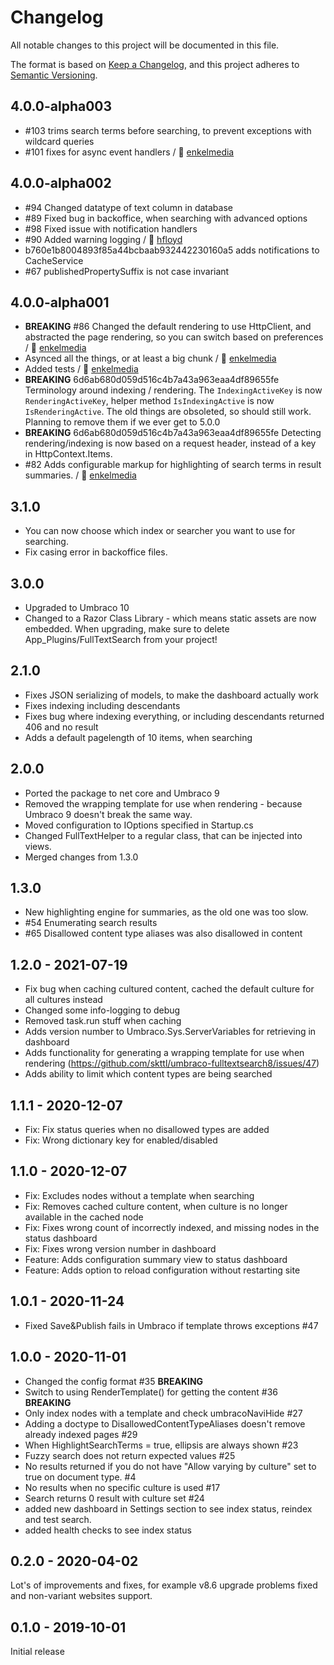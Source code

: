# Changelog

All notable changes to this project will be documented in this file.

The format is based on [Keep a Changelog](https://keepachangelog.com/en/1.0.0/),
and this project adheres to [Semantic Versioning](https://semver.org/spec/v2.0.0.html).

## 4.0.0-alpha003
- #103 trims search terms before searching, to prevent exceptions with wildcard queries
- #101 fixes for async event handlers / 🙏 [enkelmedia](https://github.com/enkelmedia)

## 4.0.0-alpha002
- #94 Changed datatype of text column in database
- #89 Fixed bug in backoffice, when searching with advanced options
- #98 Fixed issue with notification handlers
- #90 Added warning logging  / 🙏 [hfloyd](https://github.com/hfloyd)
- b760e1b8004893f85a44bcbaab932442230160a5 adds notifications to CacheService
- #67 publishedPropertySuffix is not case invariant

## 4.0.0-alpha001
- **BREAKING** #86 Changed the default rendering to use HttpClient, and abstracted the page rendering, so you can switch based on preferences / 🙏 [enkelmedia](https://github.com/enkelmedia)
- Asynced all the things, or at least a big chunk / 🙏 [enkelmedia](https://github.com/enkelmedia)
- Added tests / 🙏 [enkelmedia](https://github.com/enkelmedia)
- **BREAKING** 6d6ab680d059d516c4b7a43a963eaa4df89655fe Terminology around indexing / rendering. The `IndexingActiveKey` is now `RenderingActiveKey`, helper method `IsIndexingActive` is now `IsRenderingActive`. The old things are obsoleted, so should still work. Planning to remove them if we ever get to 5.0.0
- **BREAKING** 6d6ab680d059d516c4b7a43a963eaa4df89655fe Detecting rendering/indexing is now based on a request header, instead of a key in HttpContext.Items.
- #82 Adds configurable markup for highlighting of search terms in result summaries.  / 🙏 [enkelmedia](https://github.com/enkelmedia)

## 3.1.0

- You can now choose which index or searcher you want to use for searching.
- Fix casing error in backoffice files.

## 3.0.0

- Upgraded to Umbraco 10
- Changed to a Razor Class Library - which means static assets are now embedded. When upgrading, make sure to delete App_Plugins/FullTextSearch from your project!

## 2.1.0

- Fixes JSON serializing of models, to make the dashboard actually work
- Fixes indexing including descendants
- Fixes bug where indexing everything, or including descendants returned 406 and no result
- Adds a default pagelength of 10 items, when searching

## 2.0.0

- Ported the package to net core and Umbraco 9
- Removed the wrapping template for use when rendering - because Umbraco 9 doesn't break the same way.
- Moved configuration to IOptions specified in Startup.cs
- Changed FullTextHelper to a regular class, that can be injected into views.
- Merged changes from 1.3.0

## 1.3.0

- New highlighting engine for summaries, as the old one was too slow.
- #54 Enumerating search results
- #65 Disallowed content type aliases was also disallowed in content

## 1.2.0 - 2021-07-19

- Fix bug when caching cultured content, cached the default culture for all cultures instead
- Changed some info-logging to debug
- Removed task.run stuff when caching
- Adds version number to Umbraco.Sys.ServerVariables for retrieving in dashboard
- Adds functionality for generating a wrapping template for use when rendering (https://github.com/skttl/umbraco-fulltextsearch8/issues/47)
- Adds ability to limit which content types are being searched

## 1.1.1 - 2020-12-07

- Fix: Fix status queries when no disallowed types are added
- Fix: Wrong dictionary key for enabled/disabled

## 1.1.0 - 2020-12-07

- Fix: Excludes nodes without a template when searching
- Fix: Removes cached culture content, when culture is no longer available in the cached node
- Fix: Fixes wrong count of incorrectly indexed, and missing nodes in the status dashboard
- Fix: Fixes wrong version number in dashboard
- Feature: Adds configuration summary view to status dashboard
- Feature: Adds option to reload configuration without restarting site

## 1.0.1 - 2020-11-24

- Fixed Save&Publish fails in Umbraco if template throws exceptions #47

## 1.0.0 - 2020-11-01

- Changed the config format #35 **BREAKING**
- Switch to using RenderTemplate() for getting the content #36 **BREAKING**
- Only index nodes with a template and check umbracoNaviHide #27
- Adding a doctype to DisallowedContentTypeAliases doesn't remove already indexed pages #29
- When HighlightSearchTerms = true, ellipsis are always shown #23
- Fuzzy search does not return expected values #25
- No results returned if you do not have "Allow varying by culture" set to true on document type. #4
- No results when no specific culture is used #17
- Search returns 0 result with culture set #24
- added new dashboard in Settings section to see index status, reindex and test search.
- added health checks to see index status

## 0.2.0 - 2020-04-02

Lot's of improvements and fixes, for example v8.6 upgrade problems fixed and non-variant websites support.

## 0.1.0 - 2019-10-01

Initial release
